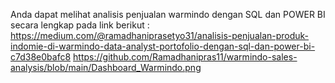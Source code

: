 Anda dapat melihat analisis penjualan warmindo dengan SQL dan POWER BI secara lengkap pada link berikut : https://medium.com/@ramadhaniprasetyo31/analisis-penjualan-produk-indomie-di-warmindo-data-analyst-portofolio-dengan-sql-dan-power-bi-c7d38e0bafc8
https://github.com/Ramadhanipras11/warmindo-sales-analysis/blob/main/Dashboard_Warmindo.png
